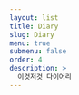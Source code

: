```yaml
---
layout: list
title: Diary
slug: Diary
menu: true
submenu: false
order: 4
description: >
  이것저것 다이어리
---
```

